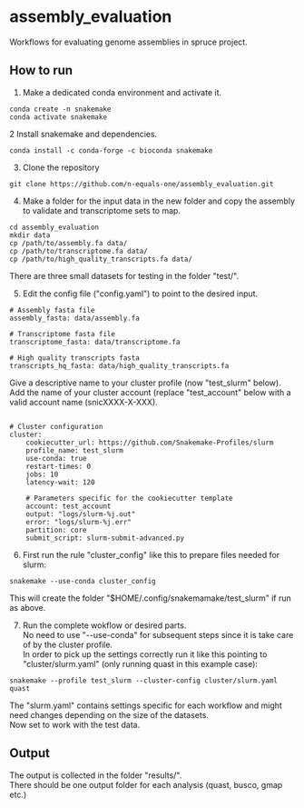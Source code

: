 # assembly_evaluation
Workflows for evaluating genome assemblies in spruce project.

## How to run

1. Make a dedicated conda environment and activate it.
```
conda create -n snakemake
conda activate snakemake
```

2 Install snakemake and dependencies. 
```
conda install -c conda-forge -c bioconda snakemake
```
3. Clone the repository
```
git clone https://github.com/n-equals-one/assembly_evaluation.git
```

4. Make a folder for the input data in the new folder and copy the assembly to validate and transcriptome sets to map.
```
cd assembly_evaluation
mkdir data
cp /path/to/assembly.fa data/
cp /path/to/transcriptome.fa data/
cp /path/to/high_quality_transcripts.fa data/
``` 
There are three small datasets for testing in the folder "test/".

5. Edit the config file ("config.yaml") to point to the desired input.
```
# Assembly fasta file
assembly_fasta: data/assembly.fa

# Transcriptome fasta file
transcriptome_fasta: data/transcriptome.fa

# High quality transcripts fasta
transcripts_hq_fasta: data/high_quality_transcripts.fa
```

Give a descriptive name to your cluster profile (now "test_slurm" below).  
Add the name of your cluster account (replace "test_account" below with a valid account name (snicXXXX-X-XXX).
```

# Cluster configuration
cluster:
    cookiecutter_url: https://github.com/Snakemake-Profiles/slurm
    profile_name: test_slurm
    use-conda: true
    restart-times: 0
    jobs: 10 
    latency-wait: 120

    # Parameters specific for the cookiecutter template
    account: test_account
    output: "logs/slurm-%j.out"
    error: "logs/slurm-%j.err"
    partition: core
    submit_script: slurm-submit-advanced.py
```

6. First run the rule "cluster_config" like this to prepare files needed for slurm:
```
snakemake --use-conda cluster_config
```
This will create the folder "$HOME/.config/snakemamake/test_slurm" if run as above.

7. Run the complete wokflow or desired parts.  
No need to use "--use-conda" for subsequent steps since it is take care of by the cluster profile.  
In order to pick up the settings correctly run it like this pointing to  "cluster/slurm.yaml" (only running quast in this example case):
```
snakemake --profile test_slurm --cluster-config cluster/slurm.yaml quast
```
The "slurm.yaml" contains settings specific for each workflow and might need changes depending on the size of the datasets.  
Now set to work with the test data.

## Output

The output is collected in the folder "results/".  
There should be one output folder for each analysis (quast, busco, gmap etc.)
